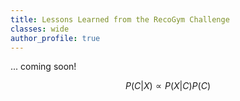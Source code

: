```yaml
---
title: Lessons Learned from the RecoGym Challenge
classes: wide
author_profile: true
---
```

<script type="text/javascript" async
  src="https://cdn.mathjax.org/mathjax/latest/MathJax.js?config=TeX-MML-AM_CHTML">
</script>


... coming soon!

$$ P(C|X) \propto P(X | C) P(C)$$ 
